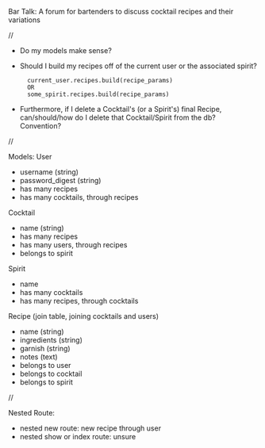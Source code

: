 Bar Talk: A forum for bartenders to discuss cocktail recipes and their variations

//

- Do my models make sense?
- Should I build my recipes off of the current user or the associated spirit? 

        current_user.recipes.build(recipe_params) 
        OR 
        some_spirit.recipes.build(recipe_params)


- Furthermore, if I delete a Cocktail's (or a Spirit's) final Recipe, can/should/how do I delete that Cocktail/Spirit from the db? Convention?

//

Models:
User
- username (string)
- password_digest (string)
- has many recipes
- has many cocktails, through recipes

<!-- - has many comments
- has many recipes through comments -->


Cocktail
- name (string)
- has many recipes
- has many users, through recipes
- belongs to spirit

Spirit
- name
- has many cocktails
- has many recipes, through cocktails

Recipe (join table, joining cocktails and users) 
- name (string)
- ingredients (string)
- garnish (string)
- notes (text)
- belongs to user
- belongs to cocktail
- belongs to spirit

<!-- - has many comments
- has many users through comments -->


<!-- Comment? (join table? joining users and recipes)
 - content (text)
 - belongs to user
 - belongs to recipe -->


//

 Nested Route:
- nested new route: new recipe through user
- nested show or index route: unsure